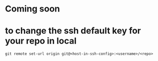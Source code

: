 # Coming soon

# to change the ssh default key for your repo in local
`git remote set-url origin git@<host-in-ssh-config>:<username>/<repo>`
